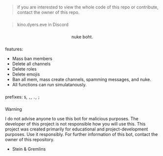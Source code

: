 > if you are interested to view the whole code of this repo or contribute, contact the owner of this repo.

###

> kino.dyers.eve in Discord

###

<p align="center">
nuke boht.
</p>

###

features:

- Mass ban members
- Delete all channels
- Delete roles
- Delete emojis
- Ban all mem, mass create channels, spamming messages, and nuke.
- All functions can run simulatanously.

###

prefixes: `$`, `,`, `.`, `;`

###

> [!WARNING]
> I do not advise anyone to use this bot for malicious purposes. The developer of this project is not responsible how you will use this.
> This project was created primarily for educational and project-development purposes. Use it responsibly.
> For further information of this bot, contact the owner of this repository.

- Stein & Gremlins
